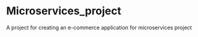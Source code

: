 # Microservices_project

A project for creating an e-commerce application for microservices project
